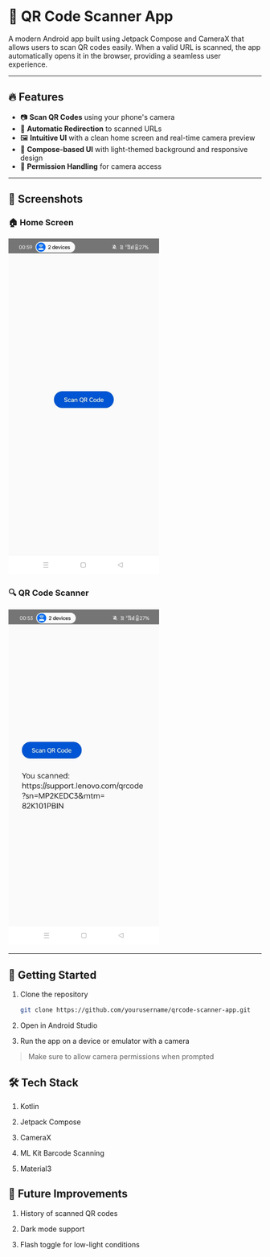# 📱 QR Code Scanner App

A modern Android app built using Jetpack Compose and CameraX that allows users to scan QR codes easily. When a valid URL is scanned, the app automatically opens it in the browser, providing a seamless user experience.

---

## 🔥 Features

- 📷 **Scan QR Codes** using your phone's camera
- 🔗 **Automatic Redirection** to scanned URLs
- 🖼️ **Intuitive UI** with a clean home screen and real-time camera preview
- 🎨 **Compose-based UI** with light-themed background and responsive design
- 🔐 **Permission Handling** for camera access

---

## 📸 Screenshots

### 🏠 Home Screen
<img src="screenshots/1.jpg" width="300" alt="Home Screen" />

### 🔍 QR Code Scanner
<img src="screenshots/2.jpg" width="300" alt="Scanner Screen" />

---

## 🚀 Getting Started

1. Clone the repository  
   ```bash
   git clone https://github.com/yourusername/qrcode-scanner-app.git

2. Open in Android Studio

3. Run the app on a device or emulator with a camera


> Make sure to allow camera permissions when prompted


## 🛠️ Tech Stack

  1. Kotlin

  2. Jetpack Compose

  3. CameraX

  4. ML Kit Barcode Scanning

  5. Material3

## 🧠 Future Improvements

  1. History of scanned QR codes

  2. Dark mode support

  3. Flash toggle for low-light conditions
